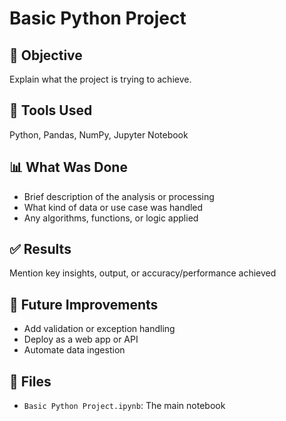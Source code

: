 # Basic Python Project

## 📌 Objective
Explain what the project is trying to achieve.

## 🧰 Tools Used
Python, Pandas, NumPy, Jupyter Notebook

## 📊 What Was Done
- Brief description of the analysis or processing
- What kind of data or use case was handled
- Any algorithms, functions, or logic applied

## ✅ Results
Mention key insights, output, or accuracy/performance achieved

## 🔮 Future Improvements
- Add validation or exception handling
- Deploy as a web app or API
- Automate data ingestion

## 📁 Files
- `Basic Python Project.ipynb`: The main notebook
